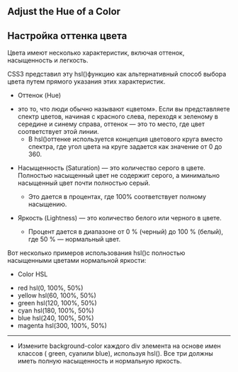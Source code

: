 ## Adjust the Hue of a Color  ##

## Настройка оттенка цвета ##

Цвета имеют несколько характеристик, включая оттенок, насыщенность и легкость. 

CSS3 представил эту hsl()функцию как альтернативный способ выбора цвета путем прямого указания этих характеристик.

+ Оттенок (Hue)
- это то, что люди обычно называют «цветом». Если вы представляете спектр цветов, начиная с красного слева, переходя к зеленому в середине и синему справа, оттенок — это то место, где цвет соответствует этой линии. 
  - В hsl()оттенке используется концепция цветового круга вместо спектра, где угол цвета на круге задается как значение от 0 до 360.

+ Насыщенность (Saturation) — это количество серого в цвете. Полностью насыщенный цвет не содержит серого, а минимально насыщенный цвет почти полностью серый. 
  - Это дается в процентах, где 100% соответствует полному насыщению.

+ Яркость (Lightness) — это количество белого или черного в цвете. 
  - Процент дается в диапазоне от 0 % (черный) до 100 % (белый), где 50 % — нормальный цвет.
 

Вот несколько примеров использования hsl()с полностью насыщенными цветами нормальной яркости:

+ Color	HSL

- red	    hsl(0, 100%, 50%)
- yellow	hsl(60, 100%, 50%)
- green	  hsl(120, 100%, 50%)
- cyan	  hsl(180, 100%, 50%)
- blue	  hsl(240, 100%, 50%)
- magenta	hsl(300, 100%, 50%)

<HR>

- Измените background-color каждого div элемента на основе имен классов ( green, cyanили blue), используя hsl(). Все три должны иметь полную насыщенность и нормальную яркость.


